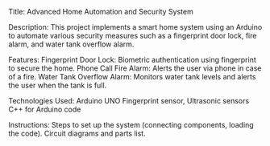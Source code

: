 Title: Advanced Home Automation and Security System

Description: This project implements a smart home system using an Arduino to automate various security measures such as a fingerprint door lock, fire alarm, and water tank overflow alarm.

Features:
Fingerprint Door Lock: Biometric authentication using fingerprint to secure the home.
Phone Call Fire Alarm: Alerts the user via phone in case of a fire.
Water Tank Overflow Alarm: Monitors water tank levels and alerts the user when the tank is full.

Technologies Used:
Arduino UNO
Fingerprint sensor, Ultrasonic sensors
C++ for Arduino code

Instructions:
Steps to set up the system (connecting components, loading the code).
Circuit diagrams and parts list.

